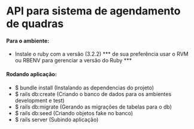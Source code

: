 # API para sistema de agendamento de quadras

#### Para o ambiente:
- Instale o ruby com a versão (3.2.2) 
*** de sua preferência usar o RVM ou RBENV para gerenciar a versão do Ruby ***

#### Rodando aplicação:
- $ bundle install (Instalando as dependencias do projeto)
- $ rails db:create (Criando o banco de dados para os ambientes development e test)
- $ rails db:migrate (Gerando as migrações de tabelas para o db)
- $ rails db:seed (Criando objetos fake no banco)
- $ rails server (Subindo aplicação)

